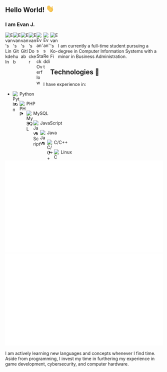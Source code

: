 ## Hello World! <a href="#"><img src="https://raw.githubusercontent.com/ejach/ejach/main/assets/wavehand.gif" width="25px"></a>

### I am Evan J.
<a href="https://www.linkedin.com/in/evan-jach/">
  <img align="left" alt="Evan's LinkdeIn" width="25px" src="https://cdn.jsdelivr.net/npm/simple-icons@v3/icons/linkedin.svg" />
</a>
<a href="https://github.com/ejach">
  <img align="left" alt="Evan's Github" width="25px" src="https://cdn.jsdelivr.net/npm/simple-icons@v3/icons/github.svg" />
</a>
<a href="https://gitlab.com/e-jach">
  <img align="left" alt="Evan's Gitlab" width="25px" src="https://cdn.jsdelivr.net/npm/simple-icons@v3/icons/gitlab.svg" />
</a>
<a href="https://hub.docker.com/u/ejach">
  <img align="left" alt="Evan's Docker" width="25px" src="https://cdn.jsdelivr.net/npm/simple-icons@3.13.0/icons/docker.svg" />
</a>
<a href="https://stackoverflow.com/users/13417835/ejach">
  <img align="left" alt="Evan's StackOverflow" width="22px" src="https://cdn.jsdelivr.net/npm/simple-icons@3.13.0/icons/stackoverflow.svg" />
</a>
<a href="https://www.reddit.com/user/draco123465">
  <img align="left" alt="Evan's Reddit" width="22px" src="https://cdn.jsdelivr.net/npm/simple-icons@3.13.0/icons/reddit.svg" />
</a>
<a href="https://ko-fi.com/ejach">
  <img align="left" alt="Evan's Ko-Fi" width="25px" src="https://cdn.jsdelivr.net/npm/simple-icons@v3/icons/ko-fi.svg" />
</a>
<br />
<br />
I am currently a full-time student pursuing a degree in Computer Information Systems with a minor in Business Administration. 

## Technologies 🤖 
I have experience in:

- <a href="#"><img align="left" alt="Python" width="22px" src="https://cdn.jsdelivr.net/npm/simple-icons@3.13.0/icons/python.svg" /></a> Python

- <a href="#"><img align="left" alt="PHP" width="22px" src="https://cdn.jsdelivr.net/npm/simple-icons@3.13.0/icons/php.svg" /></a> PHP

- <a href="#"><img align="left" alt="MySQL" width="22px" src="https://cdn.jsdelivr.net/npm/simple-icons@3.13.0/icons/mysql.svg" /></a> MySQL

- <a href="#"><img align="left" alt="JavaScript" width="22px" src="https://cdn.jsdelivr.net/npm/simple-icons@3.13.0/icons/javascript.svg" /></a> JavaScript

- <a href="#"><img align="left" alt="Java" width="22px" src="https://cdn.jsdelivr.net/npm/simple-icons@3.13.0/icons/java.svg" /></a> Java 

- <a href="#"><img align="left" alt="C/C++" width="22px" src="https://cdn.jsdelivr.net/npm/simple-icons@3.13.0/icons/c.svg" /></a> C/C++

- <a href="#"><img align="left" alt="C" width="22px" src="https://cdn.jsdelivr.net/npm/simple-icons@3.13.0/icons/linux.svg" /></a>  Linux
  
[![Top Langs](https://github.com/ejach/github-stats-transparent/blob/output/generated/languages.svg)](https://github.com/rahul-jha98/github-stats-transparent)
[![Overview](https://github.com/ejach/github-stats-transparent/blob/output/generated/overview.svg)](https://github.com/rahul-jha98/github-stats-transparent)

I am actively learning new languages and concepts whenever I find time. Aside from programming, I invest my time in furthering my experience in game development, cybersecurity, and computer hardware. 

